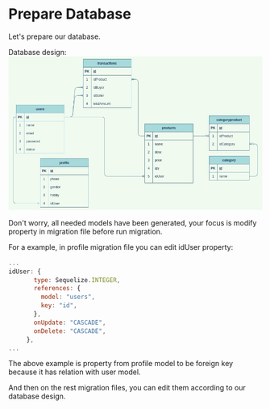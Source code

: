 # Prepare Database

Let's prepare our database.

Database design:  
![alt text](https://github.com/DumbwaysDotId/query-with-orm-and-relation-result/blob/5.prepare-database/database_design.jpg "Database Design")

Don't worry, all needed models have been generated, your focus is modify property in migration file before run migration.

For a example, in profile migration file you can edit idUser property:

```javascript
...
idUser: {
       type: Sequelize.INTEGER,
       references: {
         model: "users",
         key: "id",
       },
       onUpdate: "CASCADE",
       onDelete: "CASCADE",
     },
...
```

The above example is property from profile model to be foreign key because it has relation with user model.

And then on the rest migration files, you can edit them according to our database design.
